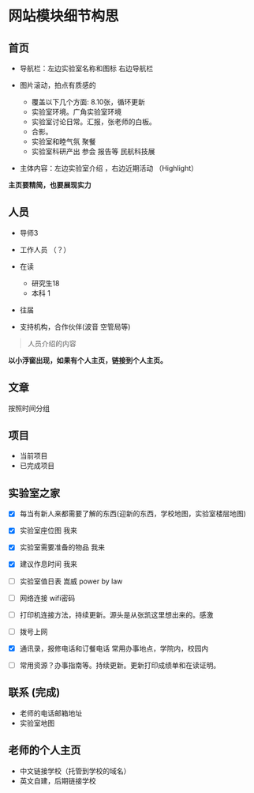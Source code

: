 
# 网站模块细节构思

## 首页
- 导航栏：左边实验室名称和图标 右边导航栏

- 图片滚动，拍点有质感的
   - 覆盖以下几个方面: 8.10张，循环更新
   - 实验室环境。广角实验室环境
   - 实验室讨论日常。汇报，张老师的白板。
   - 合影。
   - 实验室和睦气氛 聚餐
   - 实验室科研产出 参会 报告等 民航科技展

- 主体内容：左边实验室介绍 ，右边近期活动 （Highlight）

**主页要精简，也要展现实力**


## 人员 
- 导师3
- 工作人员 （？）
- 在读
   - 研究生18
   - 本科 1

- 往届

- 支持机构，合作伙伴(波音 空管局等)

> 人员介绍的内容


**以小浮窗出现，如果有个人主页，链接到个人主页。**

## 文章

按照时间分组

## 项目

- 当前项目
- 已完成项目

## 实验室之家
- [X] 每当有新人来都需要了解的东西(迎新的东西，学校地图，实验室楼层地图)
- [X] 实验室座位图 我来
- [X] 实验室需要准备的物品 我来
- [X] 建议作息时间 我来
- [ ] 实验室值日表 嵩威 power by law

- [ ] 网络连接 wifi密码
- [ ] 打印机连接方法，持续更新。源头是从张凯这里想出来的。感激
- [ ] 拨号上网

- [X] 通讯录，报修电话和订餐电话 常用办事地点，学院内，校园内

- [ ] 常用资源？办事指南等。持续更新。更新打印成绩单和在读证明。

## 联系 (完成)
- 老师的电话邮箱地址
- 实验室地图

## 老师的个人主页
- 中文链接学校（托管到学校的域名）
- 英文自建，后期链接学校
